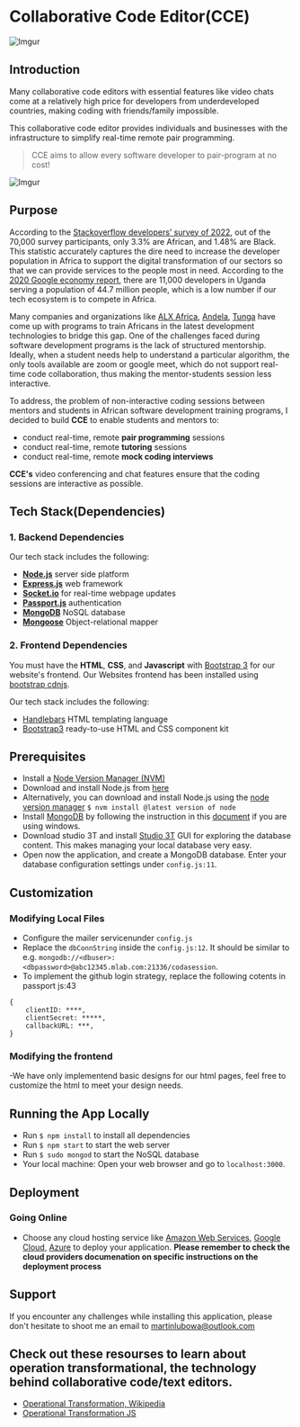 # Collaborative Code Editor(CCE)
![Imgur](https://i.imgur.com/OxrG6hm.jpg)

## Introduction

Many collaborative code editors with essential features like video chats come at a relatively high price for developers from underdeveloped countries, making coding with friends/family impossible. 

This collaborative code editor provides individuals and businesses with the infrastructure to simplify real-time remote pair programming.  

> CCE aims to allow every software developer to pair-program at no cost!

![Imgur](https://i.imgur.com/duJX0nw.jpg)

## Purpose
According to the [Stackoverflow developers’ survey of 2022](https://survey.stackoverflow.co/2022/), out of the 70,000 survey participants, only 3.3% are African, and 1.48% are Black. This statistic accurately captures the dire need to increase the developer population in Africa to support the digital transformation of our sectors so that we can provide services to the people most in need. According to the [2020 Google economy report](https://innovationvillage.co.ug/wp-content/uploads/2021/12/Final-DevScape-Report-2021-compressed-1_1.pdf), there are 11,000 developers in Uganda serving a population of 44.7 million people,  which is a low number if our tech ecosystem is to compete in Africa. 

Many companies and organizations like [ALX Africa](https://www.alxafrica.com/), [Andela](https://andela.com/), [Tunga](https://tunga.io/) have come up with programs to train Africans in the latest development technologies to bridge this gap. One of the challenges faced during software development programs is the lack of structured mentorship. Ideally, when a student needs help to understand a particular algorithm, the only tools available are zoom or google meet, which do not support real-time code collaboration, thus making the mentor-students session less interactive. 

To address, the problem of non-interactive coding sessions between mentors and students in African software development training programs, I decided to build **CCE** to  enable students and mentors to: 

* conduct real-time, remote **pair programming** sessions
* conduct real-time, remote **tutoring** sessions
* conduct real-time, remote **mock coding interviews**


**CCE's** video conferencing and chat features ensure that the coding sessions are interactive as possible.

## Tech Stack(Dependencies)

### 1. Backend Dependencies
Our tech stack includes the following:
* [**Node.js**](https://nodejs.org/en/) server side platform
* [**Express.js**](http://expressjs.com/) web framework
* [**Socket.io**](https://socket.io/) for real-time webpage updates
* [**Passport.js**](http://www.passportjs.org/) authentication
* [**MongoDB**](https://www.mongodb.com/what-is-mongodb) NoSQL database
* [**Mongoose**](http://mongoosejs.com/) Object-relational mapper

### 2. Frontend Dependencies
You must have the **HTML**, **CSS**, and **Javascript** with [Bootstrap 3](https://getbootstrap.com/docs/3.4/customize/) for our website's frontend.  Our Websites frontend has been installed using [bootstrap cdnjs](https://cdnjs.cloudflare.com/ajax/libs/twitter-bootstrap/3.3.7/js/bootstrap.min.js). 

Our tech stack includes the following:
* [Handlebars](http://handlebarsjs.com/) HTML templating language
* [Bootstrap3](https://cdnjs.cloudflare.com/ajax/libs/twitter-bootstrap/3.3.7/js/bootstrap.min.js) ready-to-use HTML and CSS component kit

## Prerequisites
- Install a [Node Version Manager (NVM)](https://github.com/creationix/nvm)
- Download and install Node.js from [here](https://nodejs.org/en/)
- Alternatively, you can download and install Node.js using the [node version manager](https://github.com/nvm-sh/nvm) ```$ nvm install @latest version of node``` 
- Install [MongoDB](https://www.mongodb.com/) by following the instruction in this [document](https://docs.microsoft.com/en-us/windows/wsl/tutorials/wsl-database) if you are using windows. 
- Download studio 3T and install [Studio 3T](https://studio3t.com/) GUI for exploring the database content. This makes managing your local database very easy.
- Open now the  application, and create a MongoDB database. Enter your database configuration settings under ```config.js:11```.

## Customization

### Modifying Local Files
- Configure the  mailer servicenunder ```config.js```
- Replace the ```dbConnString``` inside the ```config.js:12```. It should be similar to e.g. ```mongodb://<dbuser>:<dbpassword>@abc12345.mlab.com:21336/codasession```.
- To implement the github login strategy, replace the following cotents in passport js:43 
``` 
{
    clientID: ****,
    clientSecret: *****,
    callbackURL: ***,
} 

```

### Modifying the frontend
-We have only implementend basic designs for our html pages, feel free to customize the html to meet your design needs.  

## Running the App Locally
- Run ```$ npm install``` to install all dependencies
- Run ```$ npm start``` to start the web server
- Run ```$ sudo mongod``` to start the NoSQL database
- Your local machine: Open your web browser and go to ```localhost:3000```.


## Deployment

### Going Online
- Choose any cloud hosting service like [Amazon Web Services](https://aws.amazon.com/s3/), [Google Cloud](https://cloud.google.com/), [Azure](https://www.azure.microsoft.com/) to deploy your application. 
**Please remember to check the cloud providers documenation on specific instructions on the deployment process**

## Support
If you encounter any challenges while installing this application, please don't hesitate to shoot me an email to <martinlubowa@outlook.com>

## Check out these resourses to learn about operation transformational, the technology behind collaborative code/text editors. 

* [Operational Transformation, Wikipedia](https://www.google.com/search?q=operation+transformation&oq=operation+trans&aqs=chrome.0.0i355i512j46i512j0i512j69i57j0i512j69i60l3.18079j0j4&sourceid=chrome&ie=UTF-8)
* [Operational Transformation JS](https://github.com/Operational-Transformation/ot.js/)

